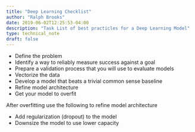```yaml
---
title: "Deep Learning Checklist"
author: "Ralph Brooks"
date: 2019-06-02T12:25:53-04:00
description: "Task List of best practicles for a Deep Learning Model"
type: technical_note
draft: false
---
```


- Define the problem
- Identify a way to reliably measure success against a goal
- Prepare a validation process that you will use to evaluate models
- Vectorize the data
- Develop a model that beats a trivial common sense baseline
- Refine model architecture
- Get your model to overfit

After overfitting use the following to refine model architecture

- Add regularization (dropout) to the model
- Downsize the model to use lower capacity

